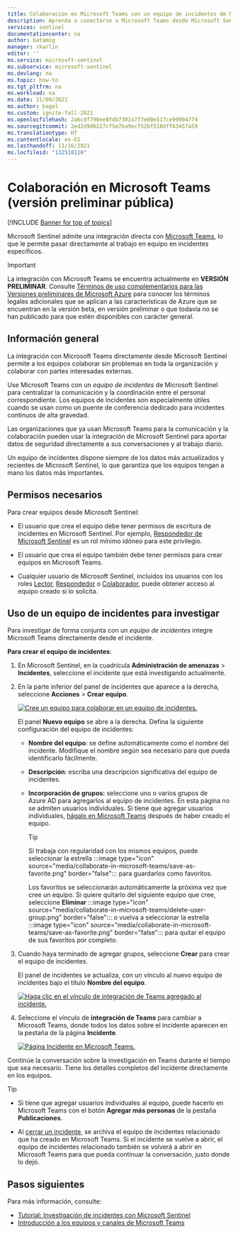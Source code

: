```yaml
---
title: Colaboración en Microsoft Teams con un equipo de incidentes de Microsoft Sentinel | Microsoft Docs
description: Aprenda a conectarse a Microsoft Teams desde Microsoft Sentinel para colaborar con otros usuarios del equipo mediante los datos de Microsoft Sentinel.
services: sentinel
documentationcenter: na
author: batamig
manager: rkarlin
editor: ''
ms.service: microsoft-sentinel
ms.subservice: microsoft-sentinel
ms.devlang: na
ms.topic: how-to
ms.tgt_pltfrm: na
ms.workload: na
ms.date: 11/09/2021
ms.author: bagol
ms.custom: ignite-fall-2021
ms.openlocfilehash: 2a6cdf796ee8fdb7302a7f7e00e517ce99004774
ms.sourcegitcommit: 2ed2d9d6227cf5e7ba9ecf52bf518dff63457a59
ms.translationtype: HT
ms.contentlocale: es-ES
ms.lasthandoff: 11/16/2021
ms.locfileid: "132518116"
---
```

# <a name="collaborate-in-microsoft-teams-public-preview"></a>Colaboración en Microsoft Teams (versión preliminar pública)

[!INCLUDE [Banner for top of topics](./includes/banner.md)]

Microsoft Sentinel admite una integración directa con [Microsoft Teams](/microsoftteams/), lo que le permite pasar directamente al trabajo en equipo en incidentes específicos.


> [!IMPORTANT]
> La integración con Microsoft Teams se encuentra actualmente en **VERSIÓN PRELIMINAR**. Consulte [Términos de uso complementarios para las Versiones preliminares de Microsoft Azure](https://azure.microsoft.com/support/legal/preview-supplemental-terms/) para conocer los términos legales adicionales que se aplican a las características de Azure que se encuentran en la versión beta, en versión preliminar o que todavía no se han publicado para que estén disponibles con carácter general.

## <a name="overview"></a>Información general

La integración con Microsoft Teams directamente desde Microsoft Sentinel permite a los equipos colaborar sin problemas en toda la organización y colaborar con partes interesadas externas.

Use Microsoft Teams con un *equipo de incidentes* de Microsoft Sentinel para centralizar la comunicación y la coordinación entre el personal correspondiente. Los equipos de incidentes son especialmente útiles cuando se usan como un puente de conferencia dedicado para incidentes continuos de alta gravedad.

Las organizaciones que ya usan Microsoft Teams para la comunicación y la colaboración pueden usar la integración de Microsoft Sentinel para aportar datos de seguridad directamente a sus conversaciones y al trabajo diario. 

Un equipo de incidentes dispone siempre de los datos más actualizados y recientes de Microsoft Sentinel, lo que garantiza que los equipos tengan a mano los datos más importantes.

## <a name="required-permissions"></a>Permisos necesarios

Para crear equipos desde Microsoft Sentinel:

- El usuario que crea el equipo debe tener permisos de escritura de incidentes en Microsoft Sentinel. Por ejemplo, [Respondedor de Microsoft Sentinel](../role-based-access-control/built-in-roles.md#microsoft-sentinel-responder) es un rol mínimo idóneo para este privilegio.

- El usuario que crea el equipo también debe tener permisos para crear equipos en Microsoft Teams.

- Cualquier usuario de Microsoft Sentinel, incluidos los usuarios con los roles [Lector](../role-based-access-control/built-in-roles.md#microsoft-sentinel-reader), [Respondedor](../role-based-access-control/built-in-roles.md#microsoft-sentinel-responder) o [Colaborador](../role-based-access-control/built-in-roles.md#microsoft-sentinel-contributor), puede obtener acceso al equipo creado si lo solicita.

## <a name="use-an-incident-team-to-investigate"></a>Uso de un equipo de incidentes para investigar

Para investigar de forma conjunta con un *equipo de incidentes* integre Microsoft Teams directamente desde el incidente.

**Para crear el equipo de incidentes**:

1. En Microsoft Sentinel, en la cuadrícula **Administración de amenazas** > **Incidentes**, seleccione el incidente que está investigando actualmente.

1. En la parte inferior del panel de incidentes que aparece a la derecha, seleccione **Acciones** > **Crear equipo**.

    [ ![Cree un equipo para colaborar en un equipo de incidentes.](media/collaborate-in-microsoft-teams/create-team.png) ](media/collaborate-in-microsoft-teams/create-team.png#lightbox)

    El panel **Nuevo equipo** se abre a la derecha. Defina la siguiente configuración del equipo de incidentes:

    - **Nombre del equipo**: se define automáticamente como el nombre del incidente. Modifique el nombre según sea necesario para que pueda identificarlo fácilmente.
    - **Descripción**: escriba una descripción significativa del equipo de incidentes.
    - **Incorporación de grupos:** seleccione uno o varios grupos de Azure AD para agregarlos al equipo de incidentes. En esta página no se admiten usuarios individuales. Si tiene que agregar usuarios individuales, [hágalo en Microsoft Teams](#more-users) después de haber creado el equipo.

        > [!TIP]
        > Si trabaja con regularidad con los mismos equipos, puede seleccionar la estrella :::image type="icon" source="media/collaborate-in-microsoft-teams/save-as-favorite.png" border="false"::: para guardarlos como favoritos.
        >
        > Los favoritos se seleccionarán automáticamente la próxima vez que cree un equipo. Si quiere quitarlo del siguiente equipo que cree, seleccione **Eliminar** :::image type="icon" source="media/collaborate-in-microsoft-teams/delete-user-group.png" border="false"::: o vuelva a seleccionar la estrella :::image type="icon" source="media/collaborate-in-microsoft-teams/save-as-favorite.png" border="false"::: para quitar el equipo de sus favoritos por completo.
        >

1. Cuando haya terminado de agregar grupos, seleccione **Crear** para crear el equipo de incidentes.

    El panel de incidentes se actualiza, con un vínculo al nuevo equipo de incidentes bajo el título **Nombre del equipo**.

    [ ![Haga clic en el vínculo de integración de Teams agregado al incidente.](media/collaborate-in-microsoft-teams/teams-link-added-to-incident.jpg) ](media/collaborate-in-microsoft-teams/teams-link-added-to-incident.jpg#lightbox)


1. Seleccione el vínculo de **integración de Teams** para cambiar a Microsoft Teams, donde todos los datos sobre el incidente aparecen en la pestaña de la página **Incidente**.

    [ ![Página Incidente en Microsoft Teams.](media/collaborate-in-microsoft-teams/incident-in-teams.jpg) ](media/collaborate-in-microsoft-teams/incident-in-teams.jpg#lightbox)

Continúe la conversación sobre la investigación en Teams durante el tiempo que sea necesario. Tiene los detalles completos del incidente directamente en los equipos.

> [!TIP]
> - <a name="more-users"></a>Si tiene que agregar usuarios individuales al equipo, puede hacerlo en Microsoft Teams con el botón **Agregar más personas** de la pestaña **Publicaciones**.
>
> - Al [cerrar un incidente](investigate-cases.md#closing-an-incident), se archiva el equipo de incidentes relacionado que ha creado en Microsoft Teams. Si el incidente se vuelve a abrir, el equipo de incidentes relacionado también se volverá a abrir en Microsoft Teams para que pueda continuar la conversación, justo donde lo dejó.
>

## <a name="next-steps"></a>Pasos siguientes

Para más información, consulte:

- [Tutorial: Investigación de incidentes con Microsoft Sentinel](investigate-cases.md)
- [Introducción a los equipos y canales de Microsoft Teams](/microsoftteams/teams-channels-overview/)

